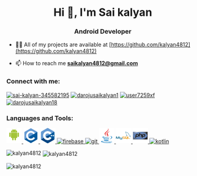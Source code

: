 <h1 align="center">Hi 👋, I'm Sai kalyan</h1>
<h3 align="center">Android Developer</h3>

- 👨‍💻 All of my projects are available at [https://github.com/kalyan4812](https://github.com/kalyan4812)

- 📫 How to reach me **saikalyan4812@gmail.com**

<h3 align="left">Connect with me:</h3>
<p align="left">
<a href="https://linkedin.com/in/sai-kalyan-345582195" target="blank"><img align="center" src="https://raw.githubusercontent.com/rahuldkjain/github-profile-readme-generator/master/src/images/icons/Social/linked-in-alt.svg" alt="sai-kalyan-345582195" height="30" width="40" /></a>
<a href="https://www.hackerrank.com/darojusaikalyan1" target="blank"><img align="center" src="https://raw.githubusercontent.com/rahuldkjain/github-profile-readme-generator/master/src/images/icons/Social/hackerrank.svg" alt="darojusaikalyan1" height="30" width="40" /></a>
<a href="https://leetcode.com/kalyan_4444/" target="blank"><img align="center" src="https://raw.githubusercontent.com/rahuldkjain/github-profile-readme-generator/master/src/images/icons/Social/leet-code.svg" alt="user7259xf" height="30" width="40" /></a>
<a href="https://auth.geeksforgeeks.org/user/darojusaikalyan18" target="blank"><img align="center" src="https://raw.githubusercontent.com/rahuldkjain/github-profile-readme-generator/master/src/images/icons/Social/geeks-for-geeks.svg" alt="darojusaikalyan18" height="30" width="40" /></a>
</p>

<h3 align="left">Languages and Tools:</h3>
<p align="left"> <a href="https://developer.android.com" target="_blank"> <img src="https://raw.githubusercontent.com/devicons/devicon/master/icons/android/android-original-wordmark.svg" alt="android" width="40" height="40"/> </a> <a href="https://www.cprogramming.com/" target="_blank"> <img src="https://raw.githubusercontent.com/devicons/devicon/master/icons/c/c-original.svg" alt="c" width="40" height="40"/> </a> <a href="https://www.w3schools.com/cpp/" target="_blank"> <img src="https://raw.githubusercontent.com/devicons/devicon/master/icons/cplusplus/cplusplus-original.svg" alt="cplusplus" width="40" height="40"/> </a> <a href="https://firebase.google.com/" target="_blank"> <img src="https://www.vectorlogo.zone/logos/firebase/firebase-icon.svg" alt="firebase" width="40" height="40"/> </a> <a href="https://git-scm.com/" target="_blank"> <img src="https://www.vectorlogo.zone/logos/git-scm/git-scm-icon.svg" alt="git" width="40" height="40"/> </a> <a href="https://www.java.com" target="_blank"> <img src="https://raw.githubusercontent.com/devicons/devicon/master/icons/java/java-original.svg" alt="java" width="40" height="40"/> </a> <a href="https://www.mysql.com/" target="_blank"> <img src="https://raw.githubusercontent.com/devicons/devicon/master/icons/mysql/mysql-original-wordmark.svg" alt="mysql" width="40" height="40"/> </a> <a href="https://www.php.net" target="_blank"> <img src="https://raw.githubusercontent.com/devicons/devicon/master/icons/php/php-original.svg" alt="php" width="40" height="40"/> </a> <a href="https://kotlinlang.org" target="_blank" rel="noreferrer"> <img src="https://www.vectorlogo.zone/logos/kotlinlang/kotlinlang-icon.svg" alt="kotlin" width="40" height="40"/></a></p>

<p><img align="left" src="https://github-readme-stats.vercel.app/api/top-langs?username=kalyan4812&show_icons=true&locale=en&layout=compact" alt="kalyan4812" /></p>

<p>&nbsp;<img align="center" src="https://github-readme-stats.vercel.app/api?username=kalyan4812&show_icons=true&locale=en" alt="kalyan4812" /></p>

<p><img align="center" src="https://github-readme-streak-stats.herokuapp.com/?user=kalyan4812&" alt="kalyan4812" /></p>
